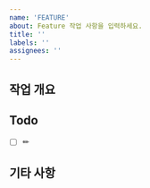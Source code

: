```yaml
---
name: 'FEATURE'
about: Feature 작업 사항을 입력하세요.
title: ''
labels: ''
assignees: ''
---
```


## 작업 개요

## Todo

- [ ] ✏

## 기타 사항
